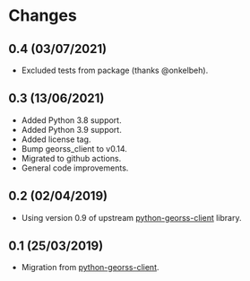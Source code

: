 # Changes

## 0.4 (03/07/2021)
* Excluded tests from package (thanks @onkelbeh).

## 0.3 (13/06/2021)
* Added Python 3.8 support.
* Added Python 3.9 support.
* Added license tag.
* Bump georss_client to v0.14.
* Migrated to github actions.
* General code improvements.

## 0.2 (02/04/2019)
* Using version 0.9 of upstream [python-georss-client](https://github.com/exxamalte/python-georss-client) library.

## 0.1 (25/03/2019)
* Migration from [python-georss-client](https://github.com/exxamalte/python-georss-client).
